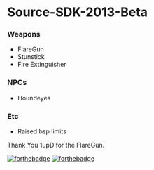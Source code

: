 # Source-SDK-2013-Beta

### Weapons
* FlareGun
* Stunstick
* Fire Extinguisher

### NPCs
* Houndeyes

### Etc
* Raised bsp limits
	
Thank You 1upD for the FlareGun.

[![forthebadge](https://forthebadge.com/images/badges/built-with-love.svg)](https://forthebadge.com) [![forthebadge](https://forthebadge.com/images/badges/made-with-c-plus-plus.svg)](https://forthebadge.com)
